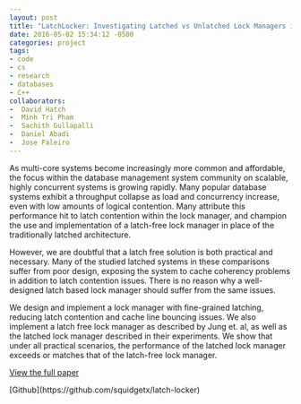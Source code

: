 ```yaml
---
layout: post
title: "LatchLocker: Investigating Latched vs Unlatched Lock Managers in Database Systems"
date: 2016-05-02 15:34:12 -0500
categories: project
tags:
- code
- cs
- research
- databases
- C++
collaborators:
-  David Hatch
-  Minh Tri Pham
-  Sachith Gullapalli
-  Daniel Abadi
-  Jose Faleiro
---
```


As multi-core systems become increasingly more common and affordable, the focus within the database management system community on scalable, highly concurrent systems is growing rapidly. Many popular database systems exhibit a throughput collapse as load and concurrency increase, even with low amounts of logical contention. Many attribute this performance hit to latch contention within the lock manager, and champion the use and implementation of a latch-free lock manager in place of the traditionally latched architecture.

However, we are doubtful that a latch free solution is both practical and necessary. Many of the studied latched systems in these comparisons suffer from poor design, exposing the system to cache coherency problems in addition to latch contention issues. There is no reason why a well-designed latch based lock manager should suffer from the same issues. 

We design and implement a lock manager with fine-grained latching, reducing latch contention and cache line bouncing issues. We also implement a latch free lock manager as described by Jung et. al, as well as the latched lock manager described in their experiments. We show that under all practical scenarios, the performance of the latched lock manager exceeds or matches that of the latch-free lock manager.

<p><a href='/docs/latchlockr.pdf'>View the full paper</a></p>
[Github](https://github.com/squidgetx/latch-locker)
